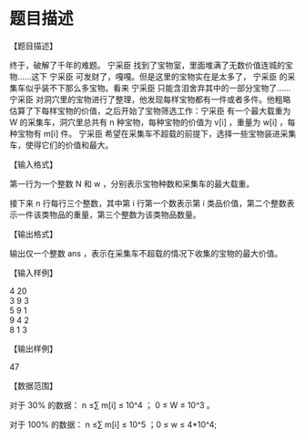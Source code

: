 # 题目描述


<p>
【题目描述】
</p>
<p>
终于，破解了千年的难题。 宁采臣 找到了宝物室，里面堆满了无数价值连城的宝物……这下 宁采臣 可发财了，嘎嘎。但是这里的宝物实在是太多了， 宁采臣 的采集车似乎装不下那么多宝物。看来 宁采臣 只能含泪舍弃其中的一部分宝物了…… 宁采臣 对洞穴里的宝物进行了整理，他发现每样宝物都有一件或者多件。他粗略估算了下每样宝物的价值，之后开始了宝物筛选工作：宁采臣 有一个最大载重为 W 的采集车，洞穴里总共有 n 种宝物，每种宝物的价值为 v[i] ，重量为 w[i] ，每种宝物有 m[i] 件。 宁采臣 希望在采集车不超载的前提下，选择一些宝物装进采集车，使得它们的价值和最大。
</p>
<p>
【输入格式】
</p>
<p>
第一行为一个整数 N 和 w ，分别表示宝物种数和采集车的最大载重。
</p>
<p>
接下来 n 行每行三个整数，其中第 i 行第一个数表示第 i 类品价值，第二个整数表示一件该类物品的重量，第三个整数为该类物品数量。
</p>
<p>
【输出格式】
</p>
<p>
输出仅一个整数 ans ，表示在采集车不超载的情况下收集的宝物的最大价值。
</p>
<p>
【输入样例】
</p>
<p>
4 20<br/>
3 9 3<br/>
5 9 1<br/>
9 4 2<br/>
8 1 3
</p>
<p>
【输出样例】
</p>
<p>
47
</p>
<p>
【数据范围】
</p>
<p>
对于 30% 的数据： n ≤∑ m[i] ≤ 10^4 ； 0 ≤ W ≤ 10^3 。
</p>
<p>
对于 100% 的数据： n ≤∑ m[i] ≤ 10^5 ；0 ≤ w ≤ 4*10^4;
</p>

